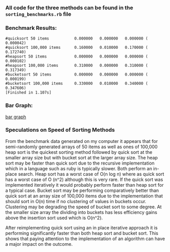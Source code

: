 ### All code for the three methods can be found in the `sorting_benchmarks.rb` file
### Benchmark Results:
```
#quicksort 50 items           0.000000   0.000000   0.000000 (  0.000042)
#quicksort 100,000 items      0.160000   0.010000   0.170000 (  0.172740)
#heapsort 50 items            0.000000   0.000000   0.000000 (  0.000102)
#heapsort 100,000 items       0.310000   0.000000   0.310000 (  0.317349)
#bucketsort 50 items          0.000000   0.000000   0.000000 (  0.000199)
#bucketsort 100,000 items     0.330000   0.010000   0.340000 (  0.347606)
[Finished in 1.107s]
```
### Bar Graph:

[bar graph](https://docs.google.com/spreadsheets/d/166ngY-fMvvgnYC0ZCLNKgsbgxoWpu3Ck9on38GJXtg8/edit?usp=sharing)

### Speculations on Speed of Sorting Methods

From the benchmark data generated on my computer it appears that for semi-randomly generated arrays of 50 items as well as ones of 100,000 heap sort is the quickest sorting method followed by quick sort at the smaller array size but with bucket sort at the larger array size.  The heap sort may be faster than quick sort due to the recursive implementation which in a language such as ruby is typically slower.  Both perform an in-place search. Heap sort has a worst case of O(n log n) where as quick sort has a worst case of O (n^2) although this is very rare. If the quick sort was implemented iteratively it would probably perform faster than heap sort for a typical case. Bucket sort may be performing comparatively better than quick sort at an array size of 100,000 items due to the implementation that should sort in O(n) time if no clustering of values in buckets occur. Clustering may be degrading the speed of bucket sort to some degree.  At the smaller size array the dividing into buckets has less efficiency gains above the insertion sort used which is O(n^2).

After reimplementing quick sort using an in place iterative approach it is performing significantly faster than both heap sort and bucket sort.  This shows that paying attention to the implementation of an algorithm can have a major impact on the outcome.
